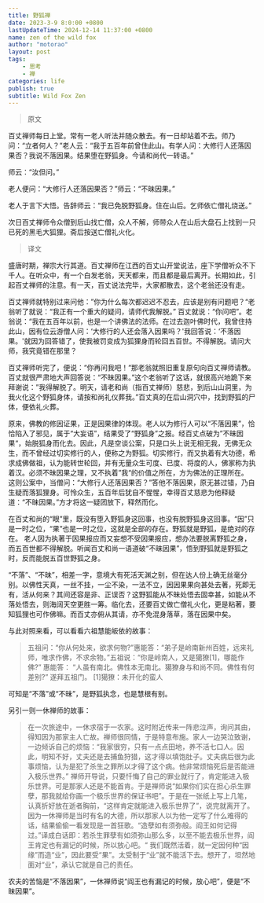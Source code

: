 ```yaml
---
title: 野狐禅
date: 2023-3-9 8:0:00 +0800
lastUpdateTime: 2024-12-14 11:37:00 +0800
name: zen of the wild fox
author: "motorao"
layout: post
tags: 
    - 思考
    - 禅
categories: life
publish: true
subtitle: Wild Fox Zen
---
```

    
> 原文

百丈禅师每日上堂。常有一老人听法并随众散去。有一日却站着不去。师乃问：“立者何人？”老人云：“我于五百年前曾住此山。有学人问：大修行人还落因果否？我说不落因果。结果堕在野狐身。今请和尚代一转语。”

师云：“汝但问。”

老人便问：“大修行人还落因果否？”师云：“不昧因果。”

老人于言下大悟。告辞师云：“我已免脱野狐身。住在山后。乞师依亡僧礼烧送。”

次日百丈禅师令众僧到后山找亡僧，众人不解，师带众人在山后大盘石上找到一只已死的黑毛大狐狸。斋后按送亡僧礼火化。

> 译文

盛唐时期，禅宗大行其道。百丈禅师在江西的百丈山开堂说法，座下学僧听众不下千人。在听众中，有一个白发老翁，天天都来，而且都是最后离开。长期如此，引起百丈禅师的注意。有一天，百丈说法完毕，大家都散去，这个老翁还没有走。

百丈禅师就特别过来问他：”你为什么每次都迟迟不忍去，应该是别有问题吧？“老翁听了就说：“我正有一个重大的疑问，请师代我解脱。” 百丈就说：“你问吧”。老翁说：“我在五百年以前，也是一个讲佛法的法师。在过去迦叶佛时代，我曾住持此山，因有位云游僧人问：‘大修行的人还会落入因果吗？'我回答说：‘不落因果。'就因为回答错了，使我被罚变成为狐狸身而轮回五百世。不得解脱。请问大师，我究竟错在那里？

百丈禅师听完了，便说：“你再问我吧！“那老翁就照旧重复原句向百丈禅师请教。百丈就很严肃地大声回答说：“不昧因果。”这个老翁听了这话，就很高兴地跪下来拜谢说：”我得解脱了。明天，请老和尚（指百丈禅师）慈悲，到后山山洞里，为我火化这个野狐身体，请按和尚礼仪葬我。”百丈真的在后山洞穴中，找到野狐的尸体，便依礼火葬。

原来，佛教的修因证果，正是因果律的体现。老人以为修行人可以“不落因果”，恰恰陷入了邪见，属于“大妄语”，结果受了“野狐身”之报。经百丈点破为”不昧因果“，始脱狐身而化去。因此，凡是空谈公案，只是口头上说无相无我，无佛无众生，而不曾经过切实修行的人，便称之为野狐。切实修行，而又执着有大功德，希求成佛做祖，认为能转世轮回，并有无量众生可度、已度、将度的人，佛家称为执着汉。必须不昧因果之理，又不执着”我“的价值之所在，方为佛法的正理所在。
这则公案中，当僧问：“大修行人还落因果否？”答他不落因果，原无甚过错，乃自生疑而落狐狸身。可怜众生，五百年后犹自不惺惺，幸得百丈慈悲为他释疑道：“不昧因果。”方才将这一疑团放下，释然而化。

在百丈和尚的“眼”里，既没有堕入野狐身这回事，也没有脱野狐身这回事。“因”只是一时之位，“果”也是一时之位，这就是全部的存在。野狐就是野狐，是绝对的存在。
老人因为执著于因果报应而又妄想不受因果报应，想办法要脱离野狐之身，而五百世都不得解脱。听闻百丈和尚一语道破“不昧因果”，悟到野狐就是野狐之时，反而能脱五百世野狐之身。

“不落”、“不昧”，相差一字，意境大有死活天渊之别，但在达人份上确无丝毫分别。以佛性天真，一丝不挂，一尘不染，一法不立，因因果果向甚处去著，死即无有，活从何来？其间还容是非、正误否？这野狐能从不昧处悟去固幸甚，如能从不落处悟去，则海阔天空更胜一筹。临化去，还要百丈做亡僧礼火化，更是粘著，要知狐狸也可作佛嘛。而百丈亦俯从其请，亦不免混身落草，落在因果中矣。

与此对照来看，可以看看六祖慧能皈依的故事：

> 五祖问：“你从何处来，欲求何物?”惠能答：“弟子是岭南新州百姓，远来礼师，唯求作佛，不求余物。”五祖说：“你是岭南人，又是獦獠[1]，哪能作佛?”
惠能答：
“人虽有南北。佛性本无南北。獦獠身与和尚不同。佛性有何差别?”
遂拜五祖门。
[1]獦獠：未开化的蛮人

可知是“不落”或“不昧”，是野狐执念，也是慧根有别。

另引一则一休禅师的故事：

> 在一次旅途中，一休求宿于一农家。这时附近传来一阵悲泣声，询问其由，得知因为那家主人亡故。禅师很同情，于是特意布施。家人一边哭泣致谢，一边倾诉自己的烦恼：“我家很穷，只有一点点田地，养不活七口人。因此，明知不好，丈夫还是去捕鱼狩猎，这才得以填饱肚子。丈夫病后很为此事烦恼，认为是犯了杀生之罪所以才得了这个病。他非常烦恼死后是否能进入极乐世界。”
禅师开导说，只要忏悔了自己的罪业就行了，肯定能进入极乐世界。可是那家人还是不能首肯。于是禅师说“如果你们实在担心杀生罪孽，那我就给你画一个极乐世界的保证书吧”。于是在一张纸上写上几笔，认真折好放在逝者胸前，“这样肯定就能进入极乐世界了”，说完就离开了。
因为一休禅师是当时有名的大德，所以那家人以为他一定写了什么难得的话，结果偷偷一看发现是一首狂歌。“造孽如有须弥般。阎王如何记得过。”译成白话即：若杀生罪孽有如须弥山那么多，以至不能去极乐世界，阎王肯定也有漏记的时候，所以放心吧。“
我们既然活着，就一定因何种“因缘”而造“业”，因此要受“果”。太受制于“业”就不能活下去。想开了，坦然地面对“业”，承认它就是自己的责任。

农夫的苦恼是“不落因果”，一休禅师说“阎王也有漏记的时候，放心吧”，便是“不昧因果”。
